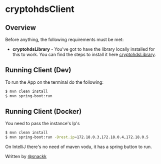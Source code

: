 # cryptohdsClient

## Overview

Before anything, the following requirements must be met:
* **cryptohdsLibrary** - You've got to have the library locally installed for this to work. You can find the steps to install it here [cryptohdsLibrary](https://github.com/snackk/cryptohdsLibrary).

## Running Client (Dev)

To run the App on the terminal do the following:
```sh
$ mvn clean install
$ mvn spring-boot:run
```

## Running Client (Docker)

You need to pass the instance's Ip's
```sh
$ mvn clean install
$ mvn spring-boot:run -Drest.ip=172.18.0.3,172.18.0.4,172.18.0.5
```

On IntelliJ there's no need of maven vodu, it has a spring button to run.

  Written by [@snackk](https://github.com/snackk)
